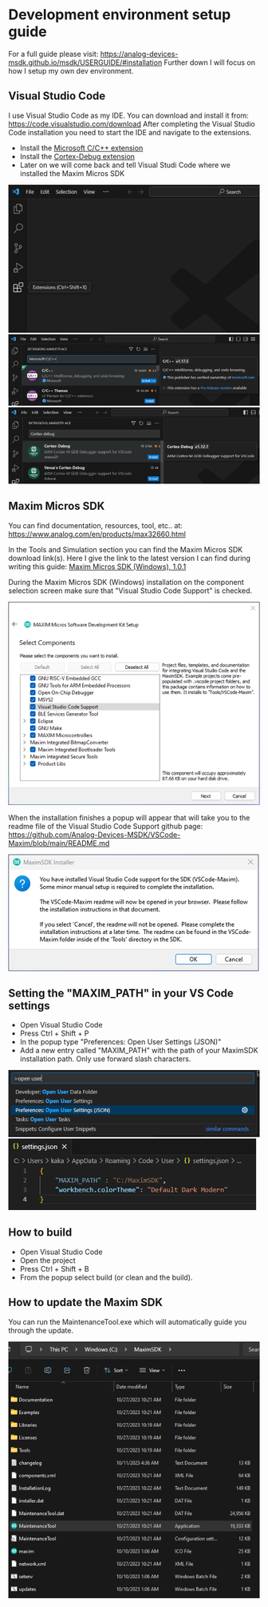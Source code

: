 # Development environment setup guide

For a full guide please visit: https://analog-devices-msdk.github.io/msdk/USERGUIDE/#installation
Further down I will focus on how I setup my own dev environment.

## Visual Studio Code
I use Visual Studio Code as my IDE.
You can download and install it from: https://code.visualstudio.com/download
After completing the Visual Studio Code installation you need to start the IDE and navigate to the extensions.
- Install the [Microsoft C/C++ extension](https://marketplace.visualstudio.com/items?itemName=ms-vscode.cpptools)
- Install the [Cortex-Debug extension](https://marketplace.visualstudio.com/items?itemName=marus25.cortex-debug)
- Later on we will come back and tell Visual Studi Code where we installed the Maxim Micros SDK

![Visual Studio Code extensions](../img/vs_code_extensions.png "Visual Studio Code extensions")
![Visual Studio Code C/C++ extension](../img/vs_code_c_cpp_extension.jpg "Visual Studio Code C/C++ extension")
![Visual Studio Code Cortex-Debug extension](../img/vs_code_cortex_debug_extension.jpg "Visual Studio Code Cortex-Debug extension")

## Maxim Micros SDK
You can find documentation, resources, tool, etc.. at: https://www.analog.com/en/products/max32660.html

In the Tools and Simulation section you can find the Maxim Micros SDK download link(s).
Here I give the link to the latest version I can find during writing this guide:
[Maxim Micros SDK (Windows), 1.0.1](https://www.analog.com/en/design-center/evaluation-hardware-and-software/software/software-download?swpart=SFW0010820B)

During the Maxim Micros SDK (Windows) installation on the component selection screen make sure that "Visual Studio Code Support" is checked.

![Visual Studio Code support](../img/maxim_sdk_vs_code_support.png "Visual Studio Code support")

When the installation finishes a popup will appear that will take you to the readme file of the Visual Studio Code Support github page: https://github.com/Analog-Devices-MSDK/VSCode-Maxim/blob/main/README.md

![Visual Studio Code support popup](../img/vs_code_support_popup.png "Visual Studio Code support popup")

## Setting the "MAXIM_PATH" in your VS Code settings
- Open Visual Studio Code
- Press Ctrl + Shift + P
- In the popup type "Preferences: Open User Settings (JSON)"
- Add a new entry called "MAXIM_PATH" with the path of your MaximSDK installation path. Only use forward slash characters.

![Visual Studio Code user settings](../img/vs_code_open_user_settings.png "Visual Studio Code user settings")
![Visual Studio Code maxim path](../img/vs_code_add_maxim_path.png "Visual Studio Code maxim path")

## How to build
- Open Visual Studio Code
- Open the project
- Press Ctrl + Shift + B
- From the popup select build (or clean and the build).

## How to update the Maxim SDK
You can run the MaintenanceTool.exe which will automatically guide you through the update.

![Maxim Micros SDK Folder](../img/maxim_sdk_folder.png "Maxim Micros SDK Folder")